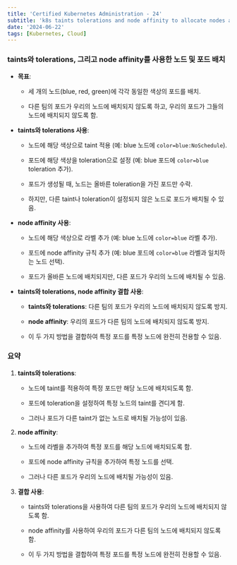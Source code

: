 ```yaml
--- 
title: 'Certified Kubernetes Administration - 24'
subtitle: 'k8s taints tolerations and node affinity to allocate nodes and pods'
date: '2024-06-22'
tags: [Kubernetes, Cloud]
---
```


### taints와 tolerations, 그리고 node affinity를 사용한 노드 및 포드 배치

- **목표**:

  - 세 개의 노드(blue, red, green)에 각각 동일한 색상의 포드를 배치.

  - 다른 팀의 포드가 우리의 노드에 배치되지 않도록 하고, 우리의 포드가 그들의 노드에 배치되지 않도록 함.

- **taints와 tolerations 사용**:

  - 노드에 해당 색상으로 taint 적용 (예: blue 노드에 `color=blue:NoSchedule`).

  - 포드에 해당 색상을 toleration으로 설정 (예: blue 포드에 `color=blue` toleration 추가).

  - 포드가 생성될 때, 노드는 올바른 toleration을 가진 포드만 수락.

  - 하지만, 다른 taint나 toleration이 설정되지 않은 노드로 포드가 배치될 수 있음.

- **node affinity 사용**:

  - 노드에 해당 색상으로 라벨 추가 (예: blue 노드에 `color=blue` 라벨 추가).

  - 포드에 node affinity 규칙 추가 (예: blue 포드에 `color=blue` 라벨과 일치하는 노드 선택).

  - 포드가 올바른 노드에 배치되지만, 다른 포드가 우리의 노드에 배치될 수 있음.

- **taints와 tolerations, node affinity 결합 사용**:

  - **taints와 tolerations**: 다른 팀의 포드가 우리의 노드에 배치되지 않도록 방지.

  - **node affinity**: 우리의 포드가 다른 팀의 노드에 배치되지 않도록 방지.

  - 이 두 가지 방법을 결합하여 특정 포드를 특정 노드에 완전히 전용할 수 있음.

### 요약

1. **taints와 tolerations**:

   - 노드에 taint를 적용하여 특정 포드만 해당 노드에 배치되도록 함.

   - 포드에 toleration을 설정하여 특정 노드의 taint를 견디게 함.

   - 그러나 포드가 다른 taint가 없는 노드로 배치될 가능성이 있음.

2. **node affinity**:

   - 노드에 라벨을 추가하여 특정 포드를 해당 노드에 배치되도록 함.

   - 포드에 node affinity 규칙을 추가하여 특정 노드를 선택.

   - 그러나 다른 포드가 우리의 노드에 배치될 가능성이 있음.

3. **결합 사용**:

   - taints와 tolerations을 사용하여 다른 팀의 포드가 우리의 노드에 배치되지 않도록 함.

   - node affinity를 사용하여 우리의 포드가 다른 팀의 노드에 배치되지 않도록 함.

   - 이 두 가지 방법을 결합하여 특정 포드를 특정 노드에 완전히 전용할 수 있음.